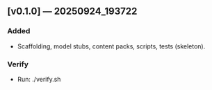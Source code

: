## [v0.1.0] — 20250924_193722
### Added
- Scaffolding, model stubs, content packs, scripts, tests (skeleton).
### Verify
- Run: ./verify.sh
